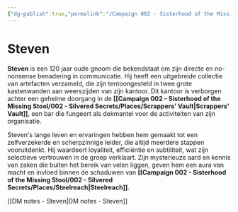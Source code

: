 ```yaml
---
{"dg-publish":true,"permalink":"/Campaign 002 - Sisterhood of the Missing Stool/002 - Silvered Secrets/People/NPC's/Steelreach/Steven/"}
---
```


# Steven

**Steven** is een 120 jaar oude gnoom die bekendstaat om zijn directe en no-nonsense benadering in communicatie. Hij heeft een uitgebreide collectie van artefacten verzameld, die zijn tentoongesteld in twee grote kastenwanden aan weerszijden van zijn kantoor. Dit kantoor is verborgen achter een geheime doorgang in de **[[Campaign 002 - Sisterhood of the Missing Stool/002 - Silvered Secrets/Places/Scrappers' Vault\|Scrappers' Vault]]**, een bar die fungeert als dekmantel voor de activiteiten van zijn organisatie.

Steven's lange leven en ervaringen hebben hem gemaakt tot een zelfverzekerde en scherpzinnige leider, die altijd meerdere stappen vooruitdenkt. Hij waardeert loyaliteit, efficiëntie en subtiliteit, wat zijn selectieve vertrouwen in de groep verklaart. Zijn mysterieuze aard en kennis van zaken die buiten het bereik van velen liggen, geven hem een aura van macht en invloed binnen de schaduwen van **[[Campaign 002 - Sisterhood of the Missing Stool/002 - Silvered Secrets/Places/Steelreach\|Steelreach]]**.


[[DM notes - Steven\|DM notes - Steven]]